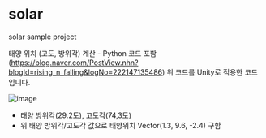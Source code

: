 # solar
solar sample project

태양 위치 (고도, 방위각) 계산 - Python 코드 포함 (https://blog.naver.com/PostView.nhn?blogId=rising_n_falling&logNo=222147135486)
위 코드를 Unity로 적용한 코드입니다.

![image](https://user-images.githubusercontent.com/86116777/217263761-50337174-0eb3-4748-a19e-6c166efbc068.png)
- 태양 방위각(29.2도), 고도각(74,3도)
- 위 태양 방위각/고도각 값으로 태양위치 Vector(1.3, 9.6, -2.4) 구함 
